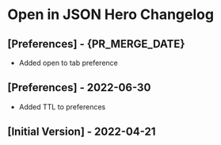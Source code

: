 # Open in JSON Hero Changelog

## [Preferences] - {PR_MERGE_DATE}

- Added open to tab preference

## [Preferences] - 2022-06-30

- Added TTL to preferences

## [Initial Version] - 2022-04-21
